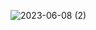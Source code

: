 ![2023-06-08 (2)](https://github.com/Aman-137/React.js/assets/86460934/a8b38c72-2742-4dab-bf98-077d8bcf25d7)
